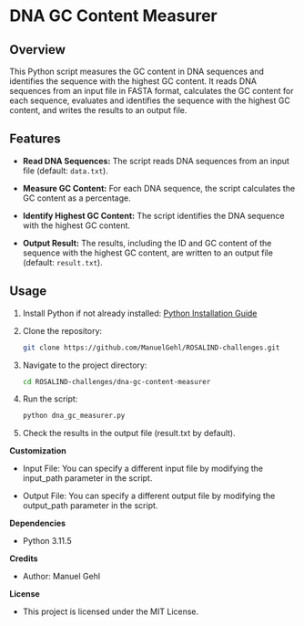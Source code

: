 # DNA GC Content Measurer

## Overview

This Python script measures the GC content in DNA sequences and identifies the sequence with the highest GC content. 
It reads DNA sequences from an input file in FASTA format, calculates the GC content for each sequence, evaluates and identifies the sequence with the highest GC content, and writes the results to an output file.

## Features

- **Read DNA Sequences:** The script reads DNA sequences from an input file (default: `data.txt`).

- **Measure GC Content:** For each DNA sequence, the script calculates the GC content as a percentage.

- **Identify Highest GC Content:** The script identifies the DNA sequence with the highest GC content.

- **Output Result:** The results, including the ID and GC content of the sequence with the highest GC content, are written to an output file (default: `result.txt`).

## Usage

1. Install Python if not already installed: [Python Installation Guide](https://www.python.org/downloads/)

2. Clone the repository:

   ```bash
   git clone https://github.com/ManuelGehl/ROSALIND-challenges.git
   ```
3. Navigate to the project directory:

   ```bash
   cd ROSALIND-challenges/dna-gc-content-measurer
   ```
4. Run the script:

   ```bash
   python dna_gc_measurer.py
   ```

5. Check the results in the output file (result.txt by default).
 

**Customization**

- Input File: You can specify a different input file by modifying the input_path parameter in the script.

- Output File: You can specify a different output file by modifying the output_path parameter in the script.

**Dependencies**

- Python 3.11.5

**Credits**

- Author: Manuel Gehl

**License**

- This project is licensed under the MIT License.
